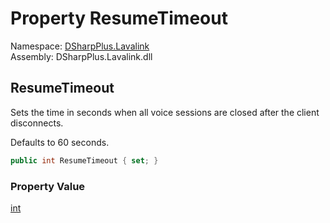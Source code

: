 # Property ResumeTimeout

Namespace: [DSharpPlus.Lavalink](DSharpPlus.Lavalink.md)  
Assembly: DSharpPlus.Lavalink.dll

## <a id="DSharpPlus_Lavalink_LavalinkConfiguration_ResumeTimeout"></a>ResumeTimeout

Sets the time in seconds when all voice sessions are closed after the client disconnects.
<p>Defaults to 60 seconds.</p>

```csharp
public int ResumeTimeout { set; }
```

### Property Value

[int](https://learn.microsoft.com/dotnet/api/system.int32)


